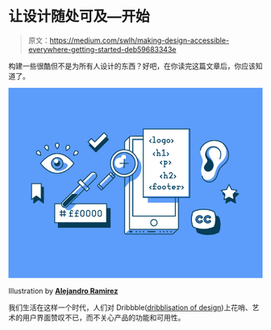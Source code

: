 # 让设计随处可及—开始

> 原文：<https://medium.com/swlh/making-design-accessible-everywhere-getting-started-deb59683343e>

构建一些很酷但不是为所有人设计的东西？好吧，在你读完这篇文章后，你应该知道了。

![](img/f343813508fe7b6823e2a2a0e2732154.png)

Illustration by [**Alejandro Ramirez**](https://dribbble.com/ivcoti)

我们生活在这样一个时代，人们对 Dribbble([dribblisation of design](https://www.intercom.com/blog/the-dribbblisation-of-design/))上花哨、艺术的用户界面赞叹不已，而不关心产品的功能和可用性。